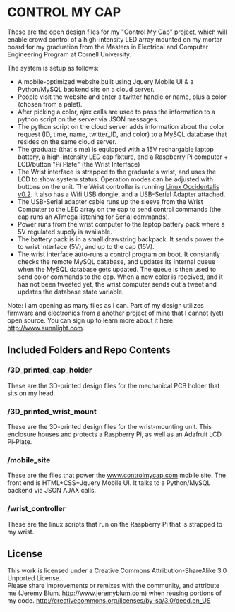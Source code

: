 CONTROL MY CAP
==============

These are the open design files for my "Control My Cap" project, which will enable crowd control of a high-intensity LED array mounted on my mortar board for my graduation from the Masters in Electrical and Computer Engineering Program at Cornell University.
  
The system is setup as follows:  
* A mobile-optimized website built using Jquery Mobile UI & a Python/MySQL backend sits on a cloud server.
* People visit the website and enter a twitter handle or name, plus a color (chosen from a palet).
* After picking a color, ajax calls are used to pass the information to a python script on the server via JSON messages.
* The python script on the cloud server adds information about the color request (ID, time, name, twitter_ID, and color) to a MySQL database that resides on the same cloud server.
* The graduate (that's me) is equipped with a 15V rechargable laptop battery, a high-intensity LED cap fixture, and a Raspberry Pi computer + LCD/button "Pi Plate" (the Wrist Interface)
* The Wrist interface is strapped to the graduate's wrist, and uses the LCD to show system status.  Operation modes can be adjusted with buttons on the unit.  The Wrist controller is running [Linux Occidentalis v0.2](http://learn.adafruit.com/adafruit-raspberry-pi-educational-linux-distro/occidentalis-v0-dot-2).  It also has a Wifi USB dongle, and a USB-Serial Adapter attached.
* The USB-Serial adapter cable runs up the sleeve from the Wrist Computer to the LED array on the cap to send control commands (the cap runs an ATmega listening for Serial commands).
* Power runs from the wrist computer to the laptop battery pack where a 5V regulated supply is available.
* The battery pack is in a small drawstring backpack. It sends power the to wrist interface (5V), and up to the cap (15V).
* The wrist interface auto-runs a control program on boot.  It constantly checks the remote MySQL database, and updates its internal queue when the MySQL database gets updated.  The queue is then used to send color commands to the cap. When a new color is received, and it has not been tweeted yet, the wrist computer sends out a tweet and updates the database state variable.
  
Note:  I am opening as many files as I can.  Part of my design utilizes firmware and electronics from a another project of mine that I cannot (yet) open source.  You can sign up to learn more about it here: http://www.sunnlight.com.  

Included Folders and Repo Contents
----------------------------------
### /3D_printed_cap_holder
These are the 3D-printed design files for the mechanical PCB holder that sits on my head.
### /3D_printed_wrist_mount
These are the 3D-printed design files for the wrist-mounting unit. This enclosure houses and protects a Raspberry Pi, as well as an Adafruit LCD Pi-Plate.
### /mobile_site
These are the files that power the www.controlmycap.com mobile site. The front end is HTML+CSS+Jquery Mobile UI. It talks to a Python/MySQL backend via JSON AJAX calls.
### /wrist_controller
These are the linux scripts that run on the Raspberry Pi that is strapped to my wrist.

License
-------
This work is licensed under a Creative Commons Attribution-ShareAlike 3.0 Unported License.  
Please share improvements or remixes with the community, and attribute me (Jeremy Blum, http://www.jeremyblum.com) when reusing portions of my code.
http://creativecommons.org/licenses/by-sa/3.0/deed.en_US
